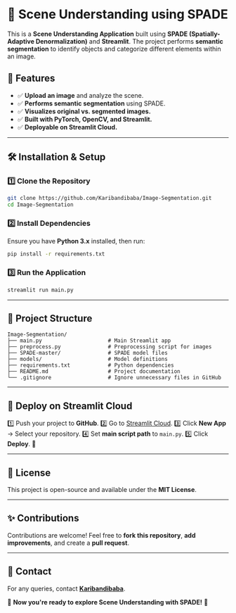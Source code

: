 # 📌 Scene Understanding using SPADE

This is a **Scene Understanding Application** built using **SPADE (Spatially-Adaptive Denormalization)** and **Streamlit**. The project performs **semantic segmentation** to identify objects and categorize different elements within an image.

## 🚀 Features
- ✅ **Upload an image** and analyze the scene.
- ✅ **Performs semantic segmentation** using SPADE.
- ✅ **Visualizes original vs. segmented images.**
- ✅ **Built with PyTorch, OpenCV, and Streamlit.**
- ✅ **Deployable on Streamlit Cloud.**

---

## 🛠️ Installation & Setup

### 1️⃣ Clone the Repository
```sh
git clone https://github.com/Karibandibaba/Image-Segmentation.git
cd Image-Segmentation
```

### 2️⃣ Install Dependencies
Ensure you have **Python 3.x** installed, then run:
```sh
pip install -r requirements.txt
```

### 3️⃣ Run the Application
```sh
streamlit run main.py
```

---

## 📂 Project Structure
```
Image-Segmentation/
├── main.py                     # Main Streamlit app
├── preprocess.py               # Preprocessing script for images
├── SPADE-master/               # SPADE model files
├── models/                     # Model definitions
├── requirements.txt            # Python dependencies
├── README.md                   # Project documentation
└── .gitignore                  # Ignore unnecessary files in GitHub
```

---

## 📡 Deploy on Streamlit Cloud

1️⃣ Push your project to **GitHub**.
2️⃣ Go to [Streamlit Cloud](https://share.streamlit.io/).
3️⃣ Click **New App** → Select your repository.
4️⃣ Set **main script path** to `main.py`.
5️⃣ Click **Deploy**. 🎉

---

## 📜 License
This project is open-source and available under the **MIT License**.

---

## ✨ Contributions
Contributions are welcome! Feel free to **fork this repository**, **add improvements**, and create a **pull request**.

---

## 📧 Contact
For any queries, contact **[Karibandibaba](https://github.com/Karibandibaba)**.

🚀 **Now you're ready to explore Scene Understanding with SPADE!** 🎉

